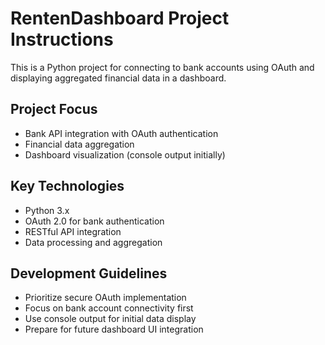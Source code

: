 # RentenDashboard Project Instructions

This is a Python project for connecting to bank accounts using OAuth and displaying aggregated financial data in a dashboard.

## Project Focus
- Bank API integration with OAuth authentication
- Financial data aggregation
- Dashboard visualization (console output initially)

## Key Technologies
- Python 3.x
- OAuth 2.0 for bank authentication
- RESTful API integration
- Data processing and aggregation

## Development Guidelines
- Prioritize secure OAuth implementation
- Focus on bank account connectivity first
- Use console output for initial data display
- Prepare for future dashboard UI integration